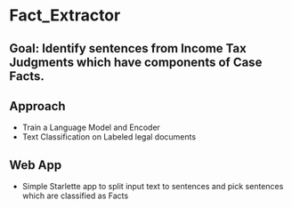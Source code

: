 # Fact_Extractor
## Goal: Identify sentences from Income Tax Judgments which have components of Case Facts.

## Approach
* Train a Language Model and Encoder
* Text Classification on Labeled legal documents

## Web App
* Simple Starlette app to split input text to sentences and pick sentences which are classified as Facts
